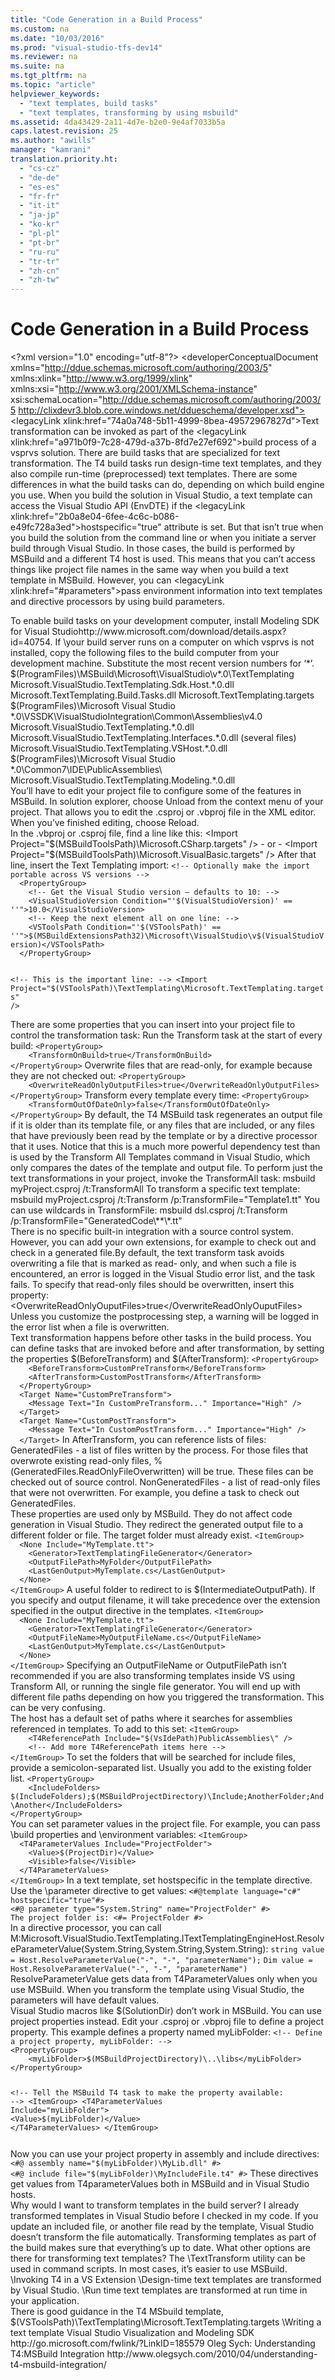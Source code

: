 ```yaml
---
title: "Code Generation in a Build Process"
ms.custom: na
ms.date: "10/03/2016"
ms.prod: "visual-studio-tfs-dev14"
ms.reviewer: na
ms.suite: na
ms.tgt_pltfrm: na
ms.topic: "article"
helpviewer_keywords: 
  - "text templates, build tasks"
  - "text templates, transforming by using msbuild"
ms.assetid: 4da43429-2a11-4d7e-b2e0-9e4af7033b5a
caps.latest.revision: 25
ms.author: "awills"
manager: "kamrani"
translation.priority.ht: 
  - "cs-cz"
  - "de-de"
  - "es-es"
  - "fr-fr"
  - "it-it"
  - "ja-jp"
  - "ko-kr"
  - "pl-pl"
  - "pt-br"
  - "ru-ru"
  - "tr-tr"
  - "zh-cn"
  - "zh-tw"
---
```

# Code Generation in a Build Process
\<?xml version="1.0" encoding="utf-8"?>
\<developerConceptualDocument xmlns="http://ddue.schemas.microsoft.com/authoring/2003/5" xmlns:xlink="http://www.w3.org/1999/xlink" xmlns:xsi="http://www.w3.org/2001/XMLSchema-instance" xsi:schemaLocation="http://ddue.schemas.microsoft.com/authoring/2003/5 http://clixdevr3.blob.core.windows.net/ddueschema/developer.xsd">
  <introduction>
    <para>
      \<legacyLink xlink:href="74a0a748-5b11-4999-8bea-49572967827d">Text transformation</legacyLink> can be invoked as part of the \<legacyLink xlink:href="a971b0f9-7c28-479d-a37b-8fd7e27ef692">build process</legacyLink> of a <token>vsprvs</token> solution. There are build tasks that are specialized for text transformation. The T4 build tasks run design-time text templates, and they also compile run-time (preprocessed) text templates.</para>
    <para>There are some differences in what the build tasks can do, depending on which build engine you use. When you build the solution in Visual Studio, a text template can access the Visual Studio API (EnvDTE) if the \<legacyLink xlink:href="2b0a8e04-6fee-4c6c-b086-e49fc728a3ed">hostspecific="true"</legacyLink> attribute is set. But that isn’t true when you build the solution from the command line or when you initiate a server build through Visual Studio. In those cases, the build is performed by MSBuild and a different T4 host is used. </para>
    <para>This means that you can’t access things like project file names in the same way when you build a text template in MSBuild. However, you can \<legacyLink xlink:href="#parameters">pass environment information into text templates and directive processors by using build parameters</legacyLink>. </para>
  </introduction>
  <section address="buildserver">
    <title>Configure your machines</title>
    <content>
      <para>To enable build tasks on your development computer, install <externalLink><linkText>Modeling SDK for Visual Studio</linkText><linkUri>http://www.microsoft.com/download/details.aspx?id=40754</linkUri></externalLink>.</para>
      <para>If \<legacyLink xlink:href="788443c3-0547-452e-959c-4805573813a9">your build server</legacyLink> runs on a computer on which <token>vsprvs</token> is not installed, copy the following files to the build computer from your development machine. Substitute the most recent version numbers for ‘*’.</para>
      <list class="bullet">
        <listItem>
          <para>$(ProgramFiles)\MSBuild\Microsoft\VisualStudio\v*.0\TextTemplating</para>
          <list class="bullet">
            <listItem>
              <para>Microsoft.VisualStudio.TextTemplating.Sdk.Host.*.0.dll</para>
            </listItem>
            <listItem>
              <para>Microsoft.TextTemplating.Build.Tasks.dll</para>
            </listItem>
            <listItem>
              <para>Microsoft.TextTemplating.targets</para>
            </listItem>
          </list>
        </listItem>
        <listItem>
          <para>$(ProgramFiles)\Microsoft Visual Studio *.0\VSSDK\VisualStudioIntegration\Common\Assemblies\v4.0</para>
          <list class="bullet">
            <listItem>
              <para>Microsoft.VisualStudio.TextTemplating.*.0.dll</para>
            </listItem>
            <listItem>
              <para>Microsoft.VisualStudio.TextTemplating.Interfaces.*.0.dll (several files)</para>
            </listItem>
            <listItem>
              <para>Microsoft.VisualStudio.TextTemplating.VSHost.*.0.dll</para>
            </listItem>
          </list>
        </listItem>
        <listItem>
          <para>$(ProgramFiles)\Microsoft Visual Studio *.0\Common7\IDE\PublicAssemblies\</para>
          <list class="bullet">
            <listItem>
              <para>Microsoft.VisualStudio.TextTemplating.Modeling.*.0.dll</para>
            </listItem>
          </list>
        </listItem>
      </list>
    </content>
  </section>
  <section>
    <title>To edit the project file</title>
    <content>
      <para>You’ll have to edit your project file to configure some of the features in MSBuild. </para>
      <para>In solution explorer, choose <ui>Unload</ui> from the context menu of your project. That allows you to edit the .csproj or .vbproj file in the XML editor.</para>
      <para>When you’ve finished editing, choose <ui>Reload</ui>.</para>
    </content>
  </section>
  <section>
    <title>Import the Text Transformation Targets</title>
    <content>
      <para>In the .vbproj or .csproj file, find a line like this:</para>
      <para>
        <codeInline>&lt;Import Project="$(MSBuildToolsPath)\Microsoft.CSharp.targets" /&gt;</codeInline>
      </para>
      <para>- or -</para>
      <para>
        <codeInline>&lt;Import Project="$(MSBuildToolsPath)\Microsoft.VisualBasic.targets" /&gt;</codeInline>
      </para>
      <para>After that line, insert the Text Templating import:</para>
      <code language="xml">&lt;!-- Optionally make the import portable across VS versions --&gt;
  &lt;PropertyGroup&gt;
    &lt;!-- Get the Visual Studio version – defaults to 10: --&gt;
    &lt;VisualStudioVersion Condition="'$(VisualStudioVersion)' == ''"&gt;10.0&lt;/VisualStudioVersion&gt;
    &lt;!-- Keep the next element all on one line: --&gt;
    &lt;VSToolsPath Condition="'$(VSToolsPath)' == ''"&gt;$(MSBuildExtensionsPath32)\Microsoft\VisualStudio\v$(VisualStudioVersion)&lt;/VSToolsPath&gt;
  &lt;/PropertyGroup&gt;


&lt;!-- This is the important line: --&gt;
  &lt;Import Project="$(VSToolsPath)\TextTemplating\Microsoft.TextTemplating.targets" /&gt;</code>
    </content>
  </section>
  <section>
    <title>Transforming templates in a build</title>
    <content>
      <para>There are some properties that you can insert into your project file to control the transformation task:</para>
      <list class="bullet">
        <listItem>
          <para>Run the Transform task at the start of every build:</para>
          <code language="xml">&lt;PropertyGroup&gt;
    &lt;TransformOnBuild&gt;true&lt;/TransformOnBuild&gt;
&lt;/PropertyGroup&gt;</code>
        </listItem>
        <listItem>
          <para>Overwrite files that are read-only, for example because they are not checked out:</para>
          <code language="xml">&lt;PropertyGroup&gt;
    &lt;OverwriteReadOnlyOutputFiles&gt;true&lt;/OverwriteReadOnlyOutputFiles&gt;
&lt;/PropertyGroup&gt;</code>
        </listItem>
        <listItem>
          <para>Transform every template every time:</para>
          <code language="xml">&lt;PropertyGroup&gt;
    &lt;TransformOutOfDateOnly&gt;false&lt;/TransformOutOfDateOnly&gt;
&lt;/PropertyGroup&gt;</code>
          <para>By default, the T4 MSBuild task regenerates an output file if it is older than its template file, or any files that are included, or any files that have previously been read by the template or by a directive processor that it uses. Notice that this is a much more powerful dependency test than is used by the Transform All Templates command in Visual Studio, which only compares the dates of the template and output file.</para>
        </listItem>
      </list>
      <para>To perform just the text transformations in your project, invoke the TransformAll task:</para>
      <para>
        <codeInline>msbuild myProject.csproj /t:TransformAll </codeInline>
      </para>
      <para>To transform a specific text template:</para>
      <para>
        <codeInline>msbuild myProject.csproj /t:Transform /p:TransformFile="Template1.tt"</codeInline>
      </para>
      <para>You can use wildcards in TransformFile:</para>
      <para>
        <codeInline>msbuild dsl.csproj /t:Transform /p:TransformFile="GeneratedCode\**\*.tt"</codeInline>
      </para>
    </content>
  </section>
  <section>
    <title>Source Control</title>
    <content>
      <para>There is no specific built-in integration with a source control system. However, you can add your own extensions, for example to check out and check in a generated file.By default, the text transform task avoids overwriting a file that is marked as read- only, and when such a file is encountered, an error is logged in the Visual Studio error list, and the task fails.</para>
      <para>To specify that read-only files should be overwritten, insert this property:</para>
      <para>
        <codeInline>&lt;OverwriteReadOnlyOuputFiles&gt;true&lt;/OverwriteReadOnlyOuputFiles&gt;</codeInline>
      </para>
      <para>Unless you customize the postprocessing step, a warning will be logged in the error list when a file is overwritten.</para>
    </content>
  </section>
  <section>
    <title>Customizing the build process</title>
    <content>
      <para>Text transformation happens before other tasks in the build process. You can define tasks that are invoked before and after transformation, by setting the properties <codeInline>$(BeforeTransform)</codeInline> and <codeInline>$(AfterTransform)</codeInline>:</para>
      <code>&lt;PropertyGroup&gt;
    &lt;BeforeTransform&gt;CustomPreTransform&lt;/BeforeTransform&gt;
    &lt;AfterTransform&gt;CustomPostTransform&lt;/AfterTransform&gt;
  &lt;/PropertyGroup&gt;
  &lt;Target Name="CustomPreTransform"&gt;
    &lt;Message Text="In CustomPreTransform..." Importance="High" /&gt;
  &lt;/Target&gt;
  &lt;Target Name="CustomPostTransform"&gt;
    &lt;Message Text="In CustomPostTransform..." Importance="High" /&gt;
  &lt;/Target&gt;</code>
      <para>In <codeInline>AfterTransform</codeInline>, you can reference lists of files:</para>
      <list class="bullet">
        <listItem>
          <para>GeneratedFiles - a list of files written by the process. For those files that overwrote existing read-only files, %(GeneratedFiles.ReadOnlyFileOverwritten) will be true. These files can be checked out of source control.</para>
        </listItem>
        <listItem>
          <para>NonGeneratedFiles - a list of read-only files that were not overwritten.</para>
        </listItem>
      </list>
      <para>For example, you define a task to check out GeneratedFiles.</para>
    </content>
  </section>
  <section>
    <title>OutputFilePath and OutputFileName</title>
    <content>
      <para>These properties are used only by MSBuild. They do not affect code generation in Visual Studio. They redirect the generated output file to a different folder or file. The target folder must already exist.</para>
      <code language="xml">&lt;ItemGroup&gt;
  &lt;None Include="MyTemplate.tt"&gt;
    &lt;Generator&gt;TextTemplatingFileGenerator&lt;/Generator&gt;
    &lt;OutputFilePath&gt;MyFolder&lt;/OutputFilePath&gt;
    &lt;LastGenOutput&gt;MyTemplate.cs&lt;/LastGenOutput&gt;
  &lt;/None&gt;
&lt;/ItemGroup&gt;</code>
      <para>A useful folder to redirect to is <codeInline>$(IntermediateOutputPath).</codeInline></para>
      <para>If you specify and output filename, it will take precedence over the extension specified in the output directive in the templates.</para>
      <code language="xml">&lt;ItemGroup&gt;
  &lt;None Include="MyTemplate.tt"&gt;
    &lt;Generator&gt;TextTemplatingFileGenerator&lt;/Generator&gt;
    &lt;OutputFileName&gt;MyOutputFileName.cs&lt;/OutputFileName&gt;
    &lt;LastGenOutput&gt;MyTemplate.cs&lt;/LastGenOutput&gt;
  &lt;/None&gt;
&lt;/ItemGroup&gt;</code>
      <para>Specifying an OutputFileName or OutputFilePath isn’t recommended if you are also transforming templates inside VS using Transform All, or running the single file generator. You will end up with different file paths depending on how you triggered the transformation. This can be very confusing.</para>
    </content>
  </section>
  <section>
    <title>Adding reference and include paths</title>
    <content>
      <para>The host has a default set of paths where it searches for assemblies referenced in templates. To add to this set:</para>
      <code>&lt;ItemGroup&gt;
    &lt;T4ReferencePath Include="$(VsIdePath)PublicAssemblies\" /&gt;
    &lt;!-- Add more T4ReferencePath items here --&gt;
&lt;/ItemGroup&gt;</code>
      <para>To set the folders that will be searched for include files, provide a semicolon-separated list. Usually you add to the existing folder list.</para>
      <code>&lt;PropertyGroup&gt;
    &lt;IncludeFolders&gt;
$(IncludeFolders);$(MSBuildProjectDirectory)\Include;AnotherFolder;And\Another&lt;/IncludeFolders&gt;
&lt;/PropertyGroup&gt;
</code>
    </content>
  </section>
  <section address="parameters">
    <title>Pass build context data into the templates</title>
    <content>
      <para>You can set parameter values in the project file. For example, you can pass \<legacyLink xlink:href="962912ac-8931-49bf-a88c-0200b6e37362">build properties</legacyLink> and \<legacyLink xlink:href="7f9e4469-8865-4b59-aab3-3ff26bd36e77">environment variables</legacyLink>:</para>
      <code language="xml">&lt;ItemGroup&gt;
  &lt;T4ParameterValues Include="ProjectFolder"&gt;
    &lt;Value&gt;$(ProjectDir)&lt;/Value&gt;
    &lt;Visible&gt;false&lt;/Visible&gt;
  &lt;/T4ParameterValues&gt;
&lt;/ItemGroup&gt;</code>
      <para>In a text template, set <codeInline>hostspecific</codeInline> in the template directive. Use the \<legacyLink xlink:href="1d590387-1d9d-40a5-a72c-65fae7a8bdf3">parameter</legacyLink> directive to get values:</para>
      <code>&lt;#@template language="c#" hostspecific="true"#&gt;
&lt;#@ parameter type="System.String" name="ProjectFolder" #&gt;
The project folder is: &lt;#= ProjectFolder #&gt;
</code>
      <para>In a directive processor, you can call <codeEntityReference autoUpgrade="true" qualifyHint="false">M:Microsoft.VisualStudio.TextTemplating.ITextTemplatingEngineHost.ResolveParameterValue(System.String,System.String,System.String)</codeEntityReference>:</para>
      <code language="c#">string value = Host.ResolveParameterValue("-", "-", "parameterName");</code>
      <code language="vb#">Dim value = Host.ResolveParameterValue("-", "-", "parameterName")</code>
      <alert class="note">
        <para>
          <codeInline>ResolveParameterValue</codeInline> gets data from <codeInline>T4ParameterValues</codeInline> only when you use MSBuild. When you transform the template using Visual Studio, the parameters will have default values.</para>
      </alert>
    </content>
  </section>
  <section address="msbuild">
    <title>Using project properties in assembly and include directives</title>
    <content>
      <para>Visual Studio macros like $(SolutionDir) don’t work in MSBuild. You can use project properties instead. </para>
      <para>Edit your .csproj or .vbproj file to define a project property. This example defines a property named <codeInline>myLibFolder</codeInline>:</para>
      <code language="xml">&lt;!-- Define a project property, myLibFolder: --&gt;
&lt;PropertyGroup&gt;
    &lt;<placeholder>myLibFolder</placeholder>&gt;$(MSBuildProjectDirectory)\..\libs&lt;/<placeholder>myLibFolder</placeholder>&gt;
&lt;/PropertyGroup&gt;

&lt;!-- Tell the MSBuild T4 task to make the property available: --&gt;
&lt;ItemGroup&gt;
    &lt;T4ParameterValues Include="<placeholder>myLibFolder</placeholder>"&gt;
      &lt;Value&gt;$(<placeholder>myLibFolder</placeholder>)&lt;/Value&gt;
    &lt;/T4ParameterValues&gt;
  &lt;/ItemGroup&gt;

</code>
      <para>Now you can use your project property in assembly and include directives:</para>
      <code>&lt;#@ assembly name="$(<placeholder>myLibFolder</placeholder>)\MyLib.dll" #&gt;
&lt;#@ include file="$(<placeholder>myLibFolder</placeholder>)\MyIncludeFile.t4" #&gt;</code>
      <para>These directives get values from T4parameterValues both in MSBuild and in Visual Studio hosts.</para>
    </content>
  </section>
  <section>
    <title>Q &amp; A</title>
    <content>
      <para>
        <embeddedLabel>Why would I want to transform templates in the build server? I already transformed templates in Visual Studio before I checked in my code.</embeddedLabel>
      </para>
      <para>If you update an included file, or another file read by the template, Visual Studio doesn’t transform the file automatically. Transforming templates as part of the build makes sure that everything’s up to date.</para>
      <para>
        <embeddedLabel>What other options are there for transforming text templates?</embeddedLabel>
      </para>
      <list class="bullet">
        <listItem>
          <para>The \<legacyLink xlink:href="06a48235-fe02-403e-a1cf-2ae70b4db62f">TextTransform utility</legacyLink> can be used in command scripts. In most cases, it’s easier to use MSBuild.</para>
        </listItem>
        <listItem>
          <para>
            \<link xlink:href="64674976-841f-43cb-8e61-0645c8a89eec">Invoking T4 in a VS Extension</link>
          </para>
        </listItem>
        <listItem>
          <para>
            \<legacyLink xlink:href="2774b83d-1adb-4c66-a607-746e019b80c0">Design-time text templates</legacyLink> are transformed by Visual Studio.</para>
        </listItem>
        <listItem>
          <para>
            \<legacyLink xlink:href="79b4b3c6-a9a7-4446-b6fd-e2388fc6b05f">Run time text templates</legacyLink> are transformed at run time in your application.</para>
        </listItem>
      </list>
    </content>
  </section>
  <section>
    <title>Read more</title>
    <content>
      <para>There is good guidance in the T4 MSbuild template, $(VSToolsPath)\TextTemplating\Microsoft.TextTemplating.targets</para>
      <para>
        \<link xlink:href="94328da7-953b-4e92-9587-648543d1f732">Writing a text template</link>
      </para>
      <para>
        <externalLink>
          <linkText>Visual Studio Visualization and Modeling SDK</linkText>
          <linkUri>http://go.microsoft.com/fwlink/?LinkID=185579</linkUri>
        </externalLink>
      </para>
      <para>
        <externalLink>
          <linkText>Oleg Sych: Understanding T4:MSBuild Integration</linkText>
          <linkUri>http://www.olegsych.com/2010/04/understanding-t4-msbuild-integration/</linkUri>
        </externalLink>
      </para>
    </content>
  </section>
  <relatedTopics />
</developerConceptualDocument>
